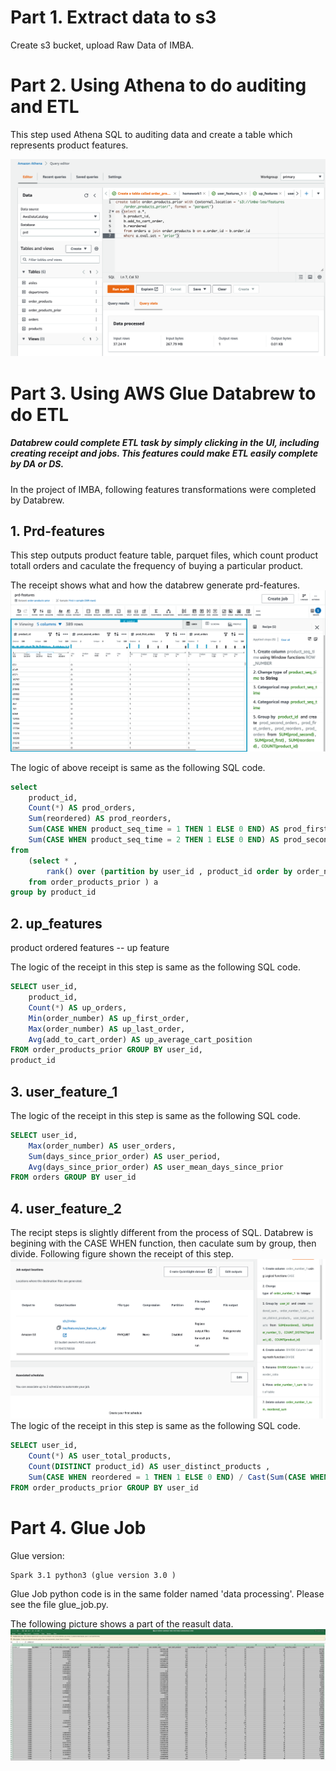 # Part 1. Extract data to s3

Create s3 bucket, upload Raw Data of IMBA.

# Part 2. Using Athena to do auditing and ETL 


This step used Athena SQL to auditing data and create a table which represents product features. 

![athena](https://github.com/LeoLee-Xiaohu/IMBA-AWS/blob/aws-v0/imgs/athena.png)



# Part 3. Using AWS Glue Databrew to do ETL 

##### Databrew could complete ETL task by simply clicking in the UI, including creating receipt and jobs. This features could make ETL easily complete by DA or DS. 

In the project of IMBA, following features transformations were completed by Databrew.

## 1. Prd-features

This step outputs product feature table, parquet files, which count product totall orders and caculate the frequency of buying a particular product.

The receipt shows what and how the databrew generate prd-features.
![reciept](https://github.com/LeoLee-Xiaohu/IMBA-AWS/blob/main/imgs/recipe-prd-features.png)

The logic of above receipt is same as the following SQL code. 

``` sql
select 
    product_id,
    Count(*) AS prod_orders,
    Sum(reordered) AS prod_reorders,
    Sum(CASE WHEN product_seq_time = 1 THEN 1 ELSE 0 END) AS prod_first_orders,
    Sum(CASE WHEN product_seq_time = 2 THEN 1 ELSE 0 END) AS prod_second_orders
from 
    (select * , 
        rank() over (partition by user_id , product_id order by order_number ) as product_seq_time 
    from order_products_prior ) a
group by product_id
```

## 2. up_features

product ordered features -- up feature 

The logic of the receipt in this step is same as the following SQL code.

```sql
SELECT user_id, 
    product_id,
    Count(*) AS up_orders,
    Min(order_number) AS up_first_order, 
    Max(order_number) AS up_last_order, 
    Avg(add_to_cart_order) AS up_average_cart_position
FROM order_products_prior GROUP BY user_id,
product_id
``` 

## 3. user_feature_1

The logic of the receipt in this step is same as the following SQL code.

``` sql
SELECT user_id,
    Max(order_number) AS user_orders, 
    Sum(days_since_prior_order) AS user_period, 
    Avg(days_since_prior_order) AS user_mean_days_since_prior
FROM orders GROUP BY user_id
```


## 4. user_feature_2

The recipt steps is slightly different from the process of SQL. Databrew is begining with the CASE WHEN function, then caculate sum by group, then divide. Following figure shown the receipt of this step.
![2](https://github.com/LeoLee-Xiaohu/IMBA-AWS/blob/main/imgs/receipt_user-feature-2.png)
The logic of the receipt in this step is same as the following SQL code.

``` sql
SELECT user_id,
    Count(*) AS user_total_products,
    Count(DISTINCT product_id) AS user_distinct_products ,
    Sum(CASE WHEN reordered = 1 THEN 1 ELSE 0 END) / Cast(Sum(CASE WHEN order_number > 1 THEN 1 ELSE 0 END) AS DOUBLE)AS user_reorder_ratio
FROM order_products_prior GROUP BY user_id
```

# Part 4. Glue Job 

Glue version: 
``` 
Spark 3.1 python3 (glue version 3.0 )
``` 
Glue Job python code is in the same folder named 'data processing'. Please see the file glue_job.py.

The following picture shows a part of the reasult data.
![output](https://github.com/LeoLee-Xiaohu/IMBA-AWS/blob/aws-v0/imgs/reasults.png)
